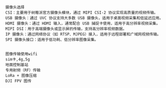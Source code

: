     摄像头选择
    CSI：主要用于树莓派官方摄像头模块，通过 MIPI CSI-2 协议实现高质量的视频传输。
    USB 摄像头：通过 UVC 协议支持大多数 USB 摄像头，适用于桌面视频采集和低延迟应用。
    HDMI 摄像头：通过 HDMI 输入，通常配合 USB 捕捉卡使用，适用于高分辨率视频采集。
    MIPI DSI：用于高端摄像头或显示屏的传输，支持高分辨率视频数据。
    IP 摄像头：通过网络协议（如 RTSP、MJPEG）接入，适用于远程部署和广域网视频传输。
    SPI 摄像头接口：适用于低功耗、低分辨率图像采集。


    图像传输使用wifi
    sim卡,4g,5g
    地面控制基站
    专用射频（RF）传输
    LoRa + 图像压缩
    DJI FPV 图传
